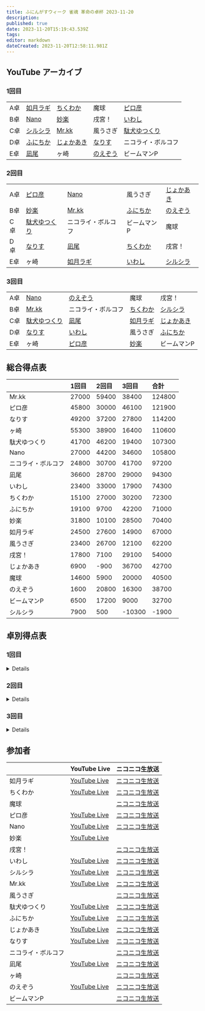```yaml
---
title: ふにんがすウィーク 雀魂 革命の卓杯 2023-11-20
description: 
published: true
date: 2023-11-20T15:19:43.539Z
tags: 
editor: markdown
dateCreated: 2023-11-20T12:58:11.981Z
---
```


## YouTube アーカイブ

### 1回目

||||||
|:--|:--|:--|:--|:--|
|A卓|[如月ラギ](https://www.youtube.com/watch?v=MNMiyj1Wlt4)|[ちくわか](https://www.youtube.com/watch?v=iktveKLWmWk)|魔球|[ピロ彦](https://www.youtube.com/watch?v=LP6lLWYiIAA)|
|B卓|[Nano](https://www.youtube.com/watch?v=SjWgueT8XV8)|[妙楽](https://www.youtube.com/watch?v=7h33lwz-O50)|戌宮！|[いわし](https://www.youtube.com/watch?v=F9c8c_jSAco)|
|C卓|[シルシラ](https://www.youtube.com/watch?v=uWN60pCZ8x8)|[Mr.kk](https://www.youtube.com/watch?v=ZucFeY0vn18)|風うさぎ|[駄犬ゆつくり](https://www.youtube.com/watch?v=Xx_ipFUTSDg)|
|D卓|[ふにちか](https://www.youtube.com/watch?v=HI5ZCcQAZ8Q)|[じょかあき](https://www.youtube.com/watch?v=Uod3htV_h5M)|[なりす](https://www.youtube.com/watch?v=j_R6Mnssr5o)|ニコライ・ボルコフ|
|E卓|[凪尾](https://www.youtube.com/watch?v=RgtAJrLr3c8)|ヶ崎|[のえぞう](https://www.youtube.com/watch?v=rabgGikbydY)|ビームマンP|

### 2回目

||||||
|:--|:--|:--|:--|:--|
|A卓|[ピロ彦](https://www.youtube.com/watch?v=LP6lLWYiIAA)|[Nano](https://www.youtube.com/watch?v=SjWgueT8XV8)|風うさぎ|[じょかあき](https://www.youtube.com/watch?v=Uod3htV_h5M)|
|B卓|[妙楽](https://www.youtube.com/watch?v=7h33lwz-O50)|[Mr.kk](https://www.youtube.com/watch?v=ZucFeY0vn18)|[ふにちか](https://www.youtube.com/watch?v=HI5ZCcQAZ8Q)|[のえぞう](https://www.youtube.com/watch?v=rabgGikbydY)|
|C卓|[駄犬ゆつくり](https://www.youtube.com/watch?v=Xx_ipFUTSDg)|ニコライ・ボルコフ|ビームマンP|魔球|
|D卓|[なりす](https://www.youtube.com/watch?v=j_R6Mnssr5o)|[凪尾](https://www.youtube.com/watch?v=RgtAJrLr3c8)|[ちくわか](https://www.youtube.com/watch?v=iktveKLWmWk)|戌宮！|
|E卓|ヶ崎|[如月ラギ](https://www.youtube.com/watch?v=MNMiyj1Wlt4)|[いわし](https://www.youtube.com/watch?v=F9c8c_jSAco)|[シルシラ](https://www.youtube.com/watch?v=uWN60pCZ8x8)|

### 3回目

||||||
|:--|:--|:--|:--|:--|
|A卓|[Nano](https://www.youtube.com/watch?v=SjWgueT8XV8)|[のえぞう](https://www.youtube.com/watch?v=rabgGikbydY)|魔球|戌宮！|
|B卓|[Mr.kk](https://www.youtube.com/watch?v=ZucFeY0vn18)|ニコライ・ボルコフ|[ちくわか](https://www.youtube.com/watch?v=iktveKLWmWk)|[シルシラ](https://www.youtube.com/watch?v=uWN60pCZ8x8)|
|C卓|[駄犬ゆつくり](https://www.youtube.com/watch?v=Xx_ipFUTSDg)|[凪尾](https://www.youtube.com/watch?v=RgtAJrLr3c8)|[如月ラギ](https://www.youtube.com/watch?v=MNMiyj1Wlt4)|[じょかあき](https://www.youtube.com/watch?v=Uod3htV_h5M)|
|D卓|[なりす](https://www.youtube.com/watch?v=j_R6Mnssr5o)|[いわし](https://www.youtube.com/watch?v=F9c8c_jSAco)|風うさぎ|[ふにちか](https://www.youtube.com/watch?v=HI5ZCcQAZ8Q)|
|E卓|ヶ崎|[ピロ彦](https://www.youtube.com/watch?v=LP6lLWYiIAA)|[妙楽](https://www.youtube.com/watch?v=7h33lwz-O50)|ビームマンP|

## 総合得点表

| |1回目|2回目|3回目|合計|
|:--|:--|:--|:--|:--|
|Mr.kk|27000|59400|38400|124800|
|ピロ彦|45800|30000|46100|121900|
|なりす|49200|37200|27800|114200|
|ヶ崎|55300|38900|16400|110600|
|駄犬ゆつくり|41700|46200|19400|107300|
|Nano|27000|44200|34600|105800|
|ニコライ・ボルコフ|24800|30700|41700|97200|
|凪尾|36600|28700|29000|94300|
|いわし|23400|33000|17900|74300|
|ちくわか|15100|27000|30200|72300|
|ふにちか|19100|9700|42200|71000|
|妙楽|31800|10100|28500|70400|
|如月ラギ|24500|27600|14900|67000|
|風うさぎ|23400|26700|12100|62200|
|戌宮！|17800|7100|29100|54000|
|じょかあき|6900|-900|36700|42700|
|魔球|14600|5900|20000|40500|
|のえぞう|1600|20800|16300|38700|
|ビームマンP|6500|17200|9000|32700|
|シルシラ|7900|500|-10300|-1900|

## 卓別得点表

### 1回目

<details>

#### A卓

| |得点|
|:--|:--|
|ピロ彦|45800|
|如月ラギ|24500|
|ちくわか|15100|
|魔球|14600|

#### B卓

| |得点|
|:--|:--|
|妙楽|31800|
|Nano|27000|
|いわし|23400|
|戌宮！|17800|

#### C卓

| |得点|
|:--|:--|
|駄犬ゆつくり|41700|
|Mr.kk|27000|
|風うさぎ|23400|
|シルシラ|7900|

#### D卓

| |得点|
|:--|:--|
|なりす|49200|
|ニコライ・ボルコフ|24800|
|ふにちか|19100|
|じょかあき|6900|

#### E卓

| |得点|
|:--|:--|
|ヶ崎|55300|
|凪尾|36600|
|ビームマンP|6500|
|のえぞう|1600|

</details>

### 2回目

<details>

#### A卓

| |得点|
|:--|:--|
|Nano|44200|
|ピロ彦|30000|
|風うさぎ|26700|
|じょかあき|-900|

#### B卓

| |得点|
|:--|:--|
|Mr.kk|59400|
|のえぞう|20800|
|妙楽|10100|
|ふにちか|9700|

#### C卓

| |得点|
|:--|:--|
|駄犬ゆつくり|46200|
|ニコライ・ボルコフ|30700|
|ビームマンP|17200|
|魔球|5900|

#### D卓

| |得点|
|:--|:--|
|なりす|37200|
|凪尾|28700|
|ちくわか|27000|
|戌宮！|7100|

#### E卓

| |得点|
|:--|:--|
|ヶ崎|38900|
|いわし|33000|
|如月ラギ|27600|
|シルシラ|500|

</details>

### 3回目

<details>

#### A卓

| |得点|
|:--|:--|
|Nano|34600|
|戌宮！|29100|
|魔球|20000|
|のえぞう|16300|

#### B卓

| |得点|
|:--|:--|
|ニコライ・ボルコフ|41700|
|Mr.kk|38400|
|ちくわか|30200|
|シルシラ|-10300|

#### C卓

| |得点|
|:--|:--|
|じょかあき|36700|
|凪尾|29000|
|駄犬ゆつくり|19400|
|如月ラギ|14900|

#### D卓

| |得点|
|:--|:--|
|ふにちか|42200|
|なりす|27800|
|いわし|17900|
|風うさぎ|12100|

#### E卓

| |得点|
|:--|:--|
|ピロ彦|46100|
|妙楽|28500|
|ヶ崎|16400|
|ビームマンP|9000|

</details>

## 参加者

| |YouTube Live|ニコニコ生放送|
|:--|:--|:--|
|如月ラギ|[YouTube Live](https://www.youtube.com/watch?v=MNMiyj1Wlt4)|[ニコニコ生放送](https://live.nicovideo.jp/watch/lv343467031)|
|ちくわか|[YouTube Live](https://www.youtube.com/watch?v=iktveKLWmWk)|[ニコニコ生放送](https://live.nicovideo.jp/watch/lv343466774)|
|魔球| |[ニコニコ生放送](https://live.nicovideo.jp/watch/lv343466711)|
|ピロ彦|[YouTube Live](https://www.youtube.com/watch?v=LP6lLWYiIAA)|[ニコニコ生放送](https://live.nicovideo.jp/watch/lv343465468)|
|Nano|[YouTube Live](https://www.youtube.com/watch?v=SjWgueT8XV8)|[ニコニコ生放送](https://live.nicovideo.jp/watch/lv343466836)|
|妙楽|[YouTube Live](https://www.youtube.com/watch?v=7h33lwz-O50)| |
|戌宮！| |[ニコニコ生放送](https://live.nicovideo.jp/watch/lv343466802)|
|いわし|[YouTube Live](https://www.youtube.com/watch?v=F9c8c_jSAco)|[ニコニコ生放送](https://live.nicovideo.jp/watch/lv343466977)|
|シルシラ|[YouTube Live](https://www.youtube.com/watch?v=uWN60pCZ8x8)|[ニコニコ生放送](https://live.nicovideo.jp/watch/lv343435742)|
|Mr.kk|[YouTube Live](https://www.youtube.com/watch?v=ZucFeY0vn18)|[ニコニコ生放送](https://live.nicovideo.jp/watch/lv343466510)|
|風うさぎ| |[ニコニコ生放送](https://live.nicovideo.jp/watch/lv343467281)|
|駄犬ゆつくり|[YouTube Live](https://www.youtube.com/watch?v=Xx_ipFUTSDg)|[ニコニコ生放送](https://live.nicovideo.jp/watch/lv343466979)|
|ふにちか|[YouTube Live](https://www.youtube.com/watch?v=HI5ZCcQAZ8Q)|[ニコニコ生放送](https://live.nicovideo.jp/watch/lv343466936)|
|じょかあき|[YouTube Live](https://www.youtube.com/watch?v=Uod3htV_h5M)|[ニコニコ生放送](https://live.nicovideo.jp/watch/lv343466248)|
|なりす|[YouTube Live](https://www.youtube.com/watch?v=j_R6Mnssr5o)|[ニコニコ生放送](https://live.nicovideo.jp/watch/lv343466495)|
|ニコライ・ボルコフ| |[ニコニコ生放送](https://live.nicovideo.jp/watch/lv343426204)|
|凪尾|[YouTube Live](https://www.youtube.com/watch?v=RgtAJrLr3c8)|[ニコニコ生放送](https://live.nicovideo.jp/watch/lv343466883)|
|ヶ崎| |[ニコニコ生放送](https://live.nicovideo.jp/watch/lv343466889)|
|のえぞう|[YouTube Live](https://www.youtube.com/watch?v=rabgGikbydY)|[ニコニコ生放送](https://live.nicovideo.jp/watch/lv343467007)|
|ビームマンP| |[ニコニコ生放送](https://live.nicovideo.jp/watch/lv343466900)|
